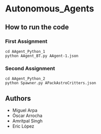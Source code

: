 # Autonomous_Agents

## How to run the code

### First Assignment
```
cd AAgent_Python_1
python AAgent_BT.py AAgent-1.json
```

### Second Assignment
```
cd AAgent_Python_2
python Spawner.py APackAstroCritters.json
```

## Authors
- Miguel Arpa
- Óscar Arrocha
- Amritpal Singh
- Eric López
